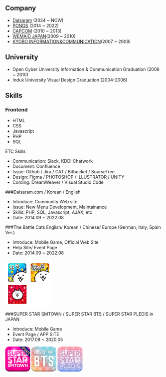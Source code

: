## Company
- [Dalsaram](https://dalsaram.com/) (2024 ~ NOW)
- [PONOS](https://www.ponos.jp/) (2014 ~ 2022)
- [CAPCOM](https://www.capcom.co.jp/) (2010 ~ 2013)
- [WEMAID JAPAN](http://www.wemadeonline.co.jp/)(2009 ~ 2010)
- [KYOBO INFORMATION&COMMUNICATION](https://www.kico.co.jp/)(2007 ~ 2009) 


## University
- Open Cyber University Information & Communication Graduation (2008 ~ 2010)
- Induk University Visual Design Graduation (2004-2006)

## Skills
### Frontend
- HTML
- CSS
- Javascript
- PHP
- SQL

ETC Skills
- Communication: Slack, KDDI Chatwork
- Document: Confluence
- Issue: Github / Jira / CAT / Bitbucket / SourseTree
- Design: Figma / PHOTOSHOP / ILLUSTRATOR / UNITY
- Cording: DreamWeaver / Visual Studio Code

###Dalsaram.com / Korean / English
- Introduce: Community Web site
- Issue: New Menu Development, Maintainance
- Skills: PHP, SQL, Javascript, AJAX, etc 
- Date: 2014.09 ~ 2022.08

###The Battle Cats English/ Korean / Chinese/ Europe (German, Italy, Spain Ver.)
- Introduce: Mobile Game, Official Web Site
- Help Site/ Event Page
- Date: 2014.09 ~ 2022.08

<img src='./battlecat_icons.jpg' width="150" />

###SUPER STAR SMTOWN / SUPER STAR BTS / SUPER STAR PLEDIS in JAPAN
- Introduce: Mobile Game
- Event Page / APP SITE
- Date: 2017.08 ~ 2020.05

<img src='./ssm_icon.png' width="80" />
<img src='./ssb_icon.png' width="80" />
<img src='./ssp_icon.png' width="80" />
